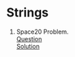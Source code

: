 # Strings
1. Space20 Problem. 
   <br /> [Question](/2.%20Strings/docs/1.Strings-Question1.jpg)
   <br /> [Solution](/2.%20Strings/1.question1-solution.cpp)
   